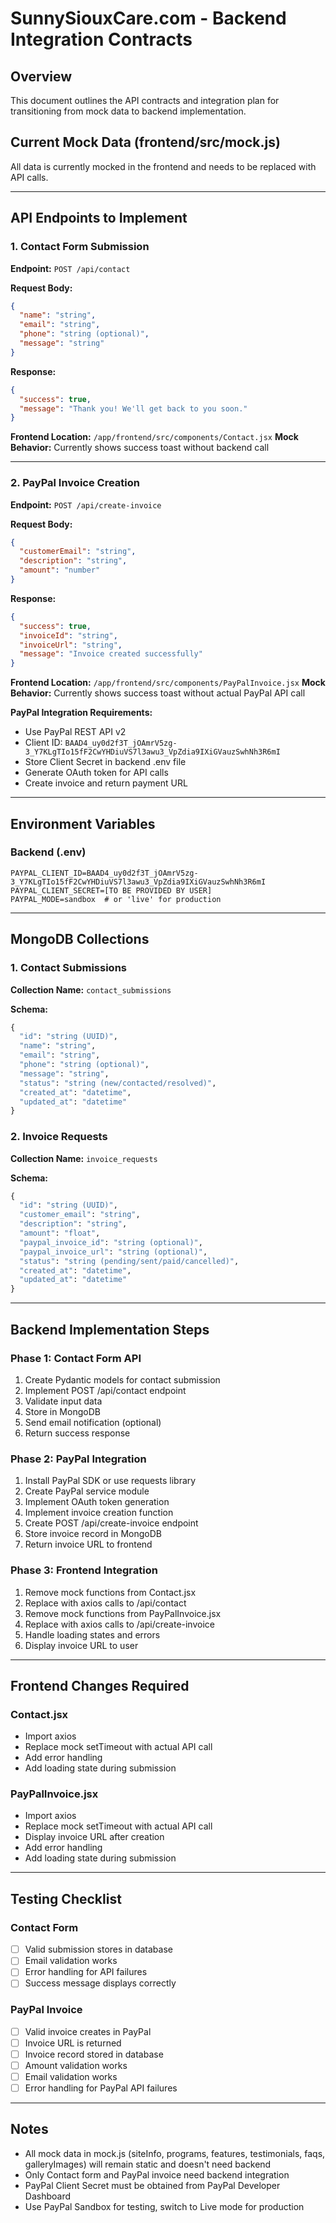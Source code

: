 # SunnySiouxCare.com - Backend Integration Contracts

## Overview
This document outlines the API contracts and integration plan for transitioning from mock data to backend implementation.

## Current Mock Data (frontend/src/mock.js)
All data is currently mocked in the frontend and needs to be replaced with API calls.

---

## API Endpoints to Implement

### 1. Contact Form Submission
**Endpoint:** `POST /api/contact`

**Request Body:**
```json
{
  "name": "string",
  "email": "string",
  "phone": "string (optional)",
  "message": "string"
}
```

**Response:**
```json
{
  "success": true,
  "message": "Thank you! We'll get back to you soon."
}
```

**Frontend Location:** `/app/frontend/src/components/Contact.jsx`
**Mock Behavior:** Currently shows success toast without backend call

---

### 2. PayPal Invoice Creation
**Endpoint:** `POST /api/create-invoice`

**Request Body:**
```json
{
  "customerEmail": "string",
  "description": "string",
  "amount": "number"
}
```

**Response:**
```json
{
  "success": true,
  "invoiceId": "string",
  "invoiceUrl": "string",
  "message": "Invoice created successfully"
}
```

**Frontend Location:** `/app/frontend/src/components/PayPalInvoice.jsx`
**Mock Behavior:** Currently shows success toast without actual PayPal API call

**PayPal Integration Requirements:**
- Use PayPal REST API v2
- Client ID: `BAAD4_uy0d2f3T_jOAmrV5zg-3_Y7KLgTIo15fF2CwYHDiuVS7l3awu3_VpZdia9IXiGVauzSwhNh3R6mI`
- Store Client Secret in backend .env file
- Generate OAuth token for API calls
- Create invoice and return payment URL

---

## Environment Variables

### Backend (.env)
```
PAYPAL_CLIENT_ID=BAAD4_uy0d2f3T_jOAmrV5zg-3_Y7KLgTIo15fF2CwYHDiuVS7l3awu3_VpZdia9IXiGVauzSwhNh3R6mI
PAYPAL_CLIENT_SECRET=[TO BE PROVIDED BY USER]
PAYPAL_MODE=sandbox  # or 'live' for production
```

---

## MongoDB Collections

### 1. Contact Submissions
**Collection Name:** `contact_submissions`

**Schema:**
```python
{
  "id": "string (UUID)",
  "name": "string",
  "email": "string",
  "phone": "string (optional)",
  "message": "string",
  "status": "string (new/contacted/resolved)",
  "created_at": "datetime",
  "updated_at": "datetime"
}
```

### 2. Invoice Requests
**Collection Name:** `invoice_requests`

**Schema:**
```python
{
  "id": "string (UUID)",
  "customer_email": "string",
  "description": "string",
  "amount": "float",
  "paypal_invoice_id": "string (optional)",
  "paypal_invoice_url": "string (optional)",
  "status": "string (pending/sent/paid/cancelled)",
  "created_at": "datetime",
  "updated_at": "datetime"
}
```

---

## Backend Implementation Steps

### Phase 1: Contact Form API
1. Create Pydantic models for contact submission
2. Implement POST /api/contact endpoint
3. Validate input data
4. Store in MongoDB
5. Send email notification (optional)
6. Return success response

### Phase 2: PayPal Integration
1. Install PayPal SDK or use requests library
2. Create PayPal service module
3. Implement OAuth token generation
4. Implement invoice creation function
5. Create POST /api/create-invoice endpoint
6. Store invoice record in MongoDB
7. Return invoice URL to frontend

### Phase 3: Frontend Integration
1. Remove mock functions from Contact.jsx
2. Replace with axios calls to /api/contact
3. Remove mock functions from PayPalInvoice.jsx
4. Replace with axios calls to /api/create-invoice
5. Handle loading states and errors
6. Display invoice URL to user

---

## Frontend Changes Required

### Contact.jsx
- Import axios
- Replace mock setTimeout with actual API call
- Add error handling
- Add loading state during submission

### PayPalInvoice.jsx
- Import axios
- Replace mock setTimeout with actual API call
- Display invoice URL after creation
- Add error handling
- Add loading state during submission

---

## Testing Checklist

### Contact Form
- [ ] Valid submission stores in database
- [ ] Email validation works
- [ ] Error handling for API failures
- [ ] Success message displays correctly

### PayPal Invoice
- [ ] Valid invoice creates in PayPal
- [ ] Invoice URL is returned
- [ ] Invoice record stored in database
- [ ] Amount validation works
- [ ] Email validation works
- [ ] Error handling for PayPal API failures

---

## Notes
- All mock data in mock.js (siteInfo, programs, features, testimonials, faqs, galleryImages) will remain static and doesn't need backend
- Only Contact form and PayPal invoice need backend integration
- PayPal Client Secret must be obtained from PayPal Developer Dashboard
- Use PayPal Sandbox for testing, switch to Live mode for production
